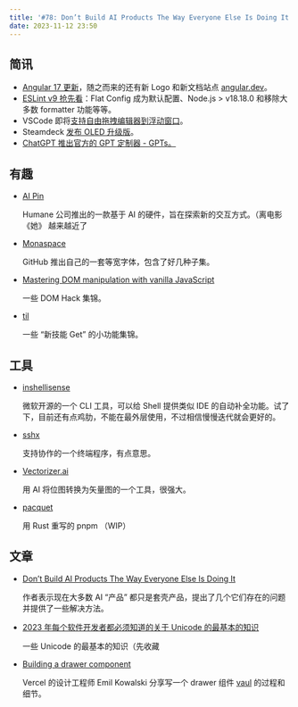 ```yaml
---
title: '#78: Don’t Build AI Products The Way Everyone Else Is Doing It'
date: 2023-11-12 23:50
---
```




## 简讯

- [Angular 17 更新](https://blog.angular.io/introducing-angular-v17-4d7033312e4b)，随之而来的还有新 Logo 和新文档站点 [angular.dev](https://angular.dev/)。
- [ESLint v9 抢先看](https://eslint.org/blog/2023/11/whats-coming-in-eslint-9.0.0/)：Flat Config 成为默认配置、Node.js > v18.18.0 和移除大多数 formatter 功能等等。
- VSCode 即将[支持自由拖拽编辑器到浮动窗口](https://github.com/microsoft/vscode/issues/10121#issuecomment-1790316086)。
- Steamdeck [发布 OLED 升级版](https://store.steampowered.com/sale/steamdeck_2023)。
- [ChatGPT 推出官方的 GPT 定制器 - GPTs。](https://openai.com/blog/introducing-gpts)

## 有趣

- [AI Pin](https://hu.ma.ne/aipin)
  
    Humane 公司推出的一款基于 AI 的硬件，旨在探索新的交互方式。（离电影 《她》 越来越近了 
    
- [Monaspace](https://monaspace.githubnext.com/)
  
    GitHub 推出自己的一套等宽字体，包含了好几种子集。
    
- [Mastering DOM manipulation with vanilla JavaScript](https://phuoc.ng/collection/html-dom/)
  
    一些 DOM Hack 集锦。
    
- [til](https://github.com/jbranchaud/til)
  
    一些 “新技能 Get” 的小功能集锦。
    

## 工具

- [inshellisense](https://github.com/microsoft/inshellisense)
  
    微软开源的一个 CLI 工具，可以给 Shell 提供类似 IDE 的自动补全功能。试了下，目前还有点鸡肋，不能在最外层使用，不过相信慢慢迭代就会更好的。
    
- [sshx](https://github.com/ekzhang/sshx)
  
    支持协作的一个终端程序，有点意思。
    
- [Vectorizer.ai](https://vectorizer.ai/)
  
    用 AI 将位图转换为矢量图的一个工具，很强大。
    
- [pacquet](https://github.com/pnpm/pacquet)
  
    用 Rust 重写的 pnpm （WIP）
    

## 文章

- [Don’t Build AI Products The Way Everyone Else Is Doing It](https://www.builder.io/blog/build-ai)
  
    作者表示现在大多数 AI “产品” 都只是套壳产品，提出了几个它们存在的问题并提供了一些解决方法。
    
- [2023 年每个软件开发者都必须知道的关于 Unicode 的最基本的知识](https://blog.xinshijiededa.men/unicode/)
  
    一些 Unicode 的最基本的知识（先收藏
    
- [Building a drawer component](https://emilkowal.ski/ui/building-a-drawer-component)
  
    Vercel 的设计工程师 Emil Kowalski 分享写一个 drawer 组件 [vaul](https://github.com/emilkowalski/vaul) 的过程和细节。